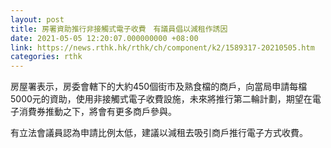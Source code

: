 ```yaml
---
layout: post
title: 房署資助推行非接觸式電子收費　有議員倡以減租作誘因
date: 2021-05-05 12:20:07.000000000 +08:00
link: https://news.rthk.hk/rthk/ch/component/k2/1589317-20210505.htm
categories: rthk
---
```


房屋署表示，房委會轄下的大約450個街巿及熟食檔的商戶，向當局申請每檔5000元的資助，使用非接觸式電子收費設施，未來將推行第二輪計劃，期望在電子消費券推動之下，將會有更多商戶參與。

有立法會議員認為申請比例太低，建議以減租去吸引商戶推行電子方式收費。
